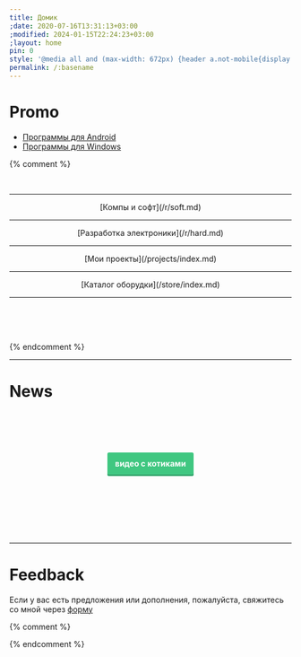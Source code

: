 ```yaml
---
title: Домик
;date: 2020-07-16T13:31:13+03:00
;modified: 2024-01-15T22:24:23+03:00
;layout: home
pin: 0
style: '@media all and (max-width: 672px) {header a.not-mobile{display: none;}} h2.title {display: none}'
permalink: /:basename
---
```


# Promo
- [Программы для Android](/d/android)
- [Программы для Windows](/d/windows)

{% comment %}

<div style="text-align: center;">
<br>
<hr>
[Компы и софт](/r/soft.md)
<hr>
[Разработка электроники](/r/hard.md)
<hr>
[Мои проекты](/projects/index.md)
<hr>
[Каталог оборудки](/store/index.md)
<hr>
<br>
<br>
<br>
</div>



<!--
<header class="page-header" role="banner" markdown="0">
<h1 class="project-name">{{ page.title }}</h1>
<h2 class="project-tagline">Инфа об электронике и технике</h2>
	<div id="nav">
		<a href="{{ '/index.html' | relative_url }}" title="Домой" class="btn not-mobile">🏠</a>
		<a href="{{ '/r/' | relative_url }}" title="Хліб" class="btn">💛 Статьи</a>
		<a href="{{ '/projects/' | relative_url }}" title="Сіль" class="btn">💾 Проекты</a>
		<a href="{{ '/shop/' | relative_url }}" title="Вода" class="btn">😎 Железки</a>
		<a href="{{ '/blog/' | relative_url }}" title="Козацька їда" class="btn">🎮 Блог</a>
		<a href="{{ '/search' | relative_url }}" title="Поиск" class="btn">🔍</a>
	</div>
</header>

<main id="content" class="main-content" role="main" markdown="1">





<br><br>
<div style="text-align: center;">
<h2><strong>Передаем лайки за просмотр</strong></h2>
</div>
<br><br><br><br><br>
-->
{% endcomment %}

---

# News

<style>
a.button7 {
  font-weight: 700;
  color: white;
  text-decoration: none;
  padding: .8em 1em calc(.8em + 3px);
  border-radius: 3px;
  background: rgb(64,199,129);
  box-shadow: 0 -3px rgb(53,167,110) inset;
  transition: 0.2s;
  line-height: 4;
  margin-left: 10px;
  margin-right: 10px;
} 
a.button7:hover { background: rgb(53, 167, 110); }
a.button7:active {
  background: rgb(33,147,90);
  box-shadow: 0 3px rgb(33,147,90) inset;
}
a.not_prefer{
  background: rgb(128 205 165);
}
</style>



<br><br><br>
<div style="text-align: center;">
<a class="button7" href="https://memcdn.t.me" title="мяу">видео&nbsp;с&nbsp;котиками</a>
</div>


<br><br><br><br><br>


---

# Feedback

Если у вас есть предложения или дополнения, пожалуйста, свяжитесь со мной через [форму](https://forms.gle/UCfDCJHZsGKu5AHf7)

{% comment %}
<!--
<footer class="site-footer" markdown="0">
<span class="site-footer-owner">
{{ site.copyright | default: "©" }}  <a href="/about">{{ site.github.owner_name }}</a>.
</span>
<span>Made with GitHub Pages
-->
<!-- <a href="{{ site.github.repository_url }}">GitHub Pages</a>-->
<!--
</span>
<div>
<a href="https://github.com/Feelcame/feelcame.github.io/tree/master" style="color: #cccccc47;">[edit]</a>
</div>
<br><br><br><br><br>
	
</footer>
</main>
-->
{% endcomment %}
